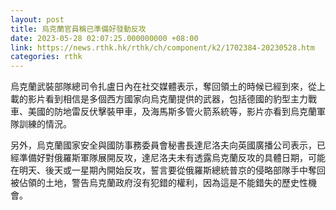 ```yaml
---
layout: post
title: 烏克蘭官員稱已準備好發動反攻
date: 2023-05-28 02:07:25.000000000 +08:00
link: https://news.rthk.hk/rthk/ch/component/k2/1702384-20230528.htm
categories: rthk
---
```


烏克蘭武裝部隊總司令扎盧日內在社交媒體表示，奪回領土的時候已經到來，從上載的影片看到相信是多個西方國家向烏克蘭提供的武器，包括德國的豹型主力戰車、美國的防地雷反伏擊裝甲車，及海馬斯多管火箭系統等，影片亦看到烏克蘭軍隊訓練的情況。

另外，烏克蘭國家安全與國防事務委員會秘書長達尼洛夫向英國廣播公司表示，已經準備好對俄羅斯軍隊展開反攻，達尼洛夫未有透露烏克蘭反攻的具體日期，可能在明天、後天或一星期內開始反攻，誓言要從俄羅斯總統普京的侵略部隊手中奪回被佔領的土地，警告烏克蘭政府沒有犯錯的權利，因為這是不能錯失的歷史性機會。
